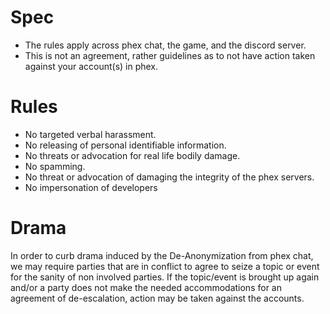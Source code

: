 Spec
====
- The rules apply across phex chat, the game, and the discord server.
- This is not an agreement, rather guidelines as to not have action taken against your account(s) in phex.

Rules
====
- No targeted verbal harassment.
- No releasing of personal identifiable information.
- No threats or advocation for real life bodily damage.
- No spamming.
- No threat or advocation of damaging the integrity of the phex servers.
- No impersonation of developers

Drama
===
In order to curb drama induced by the De-Anonymization from phex chat, we may require parties that are in conflict to agree to seize a topic or event for the sanity of non involved parties. If the topic/event is brought up again and/or a party does not make the needed accommodations for an agreement of de-escalation, action may be taken against the accounts.